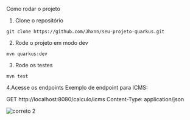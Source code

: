 Como rodar o projeto

1. Clone o repositório

``git clone https://github.com/Jhxnn/seu-projeto-quarkus.git``

2. Rode o projeto em modo dev

``mvn quarkus:dev``

3. Rode os testes

``mvn test``


4.Acesse os endpoints
Exemplo de endpoint para ICMS:

GET http://localhost:8080/calculo/icms
Content-Type: application/json

![correto 2](https://github.com/user-attachments/assets/037f8f3c-2937-4e6e-9eca-a068d84bd77b)


